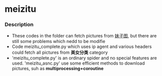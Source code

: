 # meizitu
### Description
* These codes in the folder can fetch pictures from [妹子图](http://www.meizitu.com), but there are still some problems which nedd to be modifie
* Code meizitu_complete.py which uses ip agent and various headers could fetch all pictures from **美女分类** category
* 'meizitu_complete.py' is an ordinary spider and no special features are used. 'meizitu_asnc.py' use some efficient methods to download pictures, suh as **multiprocessing+coroutine**
